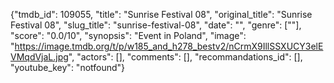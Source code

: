 {"tmdb_id": 109055, "title": "Sunrise Festival 08", "original_title": "Sunrise Festival 08", "slug_title": "sunrise-festival-08", "date": "", "genre": [""], "score": "0.0/10", "synopsis": "Event in Poland", "image": "https://image.tmdb.org/t/p/w185_and_h278_bestv2/nCrmX9IllSSXUCY3elEVMqdVjaL.jpg", "actors": [], "comments": [], "recommandations_id": [], "youtube_key": "notfound"}